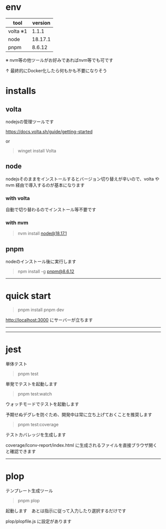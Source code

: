 # env

| tool     | version |
| -------- | ------- |
| volta ※1 | 1.1.1   |
| node     | 18.17.1 |
| pnpm     | 8.6.12  |

※ nvm等の他ツールがお好みであればnvm等でも可です

↑ 最終的にDocker化したら何もかも不要になりそう

# installs

## volta

nodejsの管理ツールです

https://docs.volta.sh/guide/getting-started

or

> winget install Volta

## node

nodejsそのままをインストールするとバージョン切り替えが辛いので、volta や nvm 経由で導入するのが基本になります

### with volta

自動で切り替わるのでインストール等不要です

### with nvm

> nvm install node@18.17.1

## pnpm

nodeのインストール後に実行します

> npm install -g pnpm@8.6.12

---

# quick start

> pnpm install
> pnpm dev

[http://localhost:3000](http://localhost:3000) にサーバーが立ちます

---

---

# jest

単体テスト

> pnpm test

単発でテストを起動します

> pnpm test:watch

ウォッチモードでテストを起動します

予期せぬデグレを防ぐため、開発中は常に立ち上げておくことを推奨します

> pnpm test:coverage

テストカバレッジを生成します

coverage/lconv-report/index.html に生成されるファイルを直接ブラウザ開くと確認できます

---

# plop

テンプレート生成ツール

> pnpm plop

起動します　あとは指示に従って入力したり選択するだけです

plop/plopfile.js に設定があります

